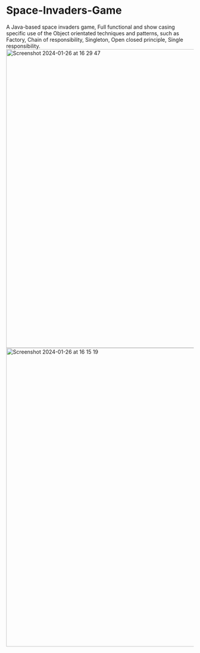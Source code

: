 # Space-Invaders-Game
A Java-based space invaders game, Full functional and show casing specific use of the Object orientated techniques and patterns, such as Factory, Chain of responsibility, Singleton, Open closed principle, Single responsibility.
<img width="800" alt="Screenshot 2024-01-26 at 16 29 47" src="https://github.com/ebin-sabu/Space-Invaders-Game/assets/49438210/817330c0-cd52-4785-877b-51232ead767a">
<img width="800" alt="Screenshot 2024-01-26 at 16 15 19" src="https://github.com/ebin-sabu/Space-Invaders-Game/assets/49438210/b87d57ee-ed40-416d-90d8-640a3d2fd4c9">

